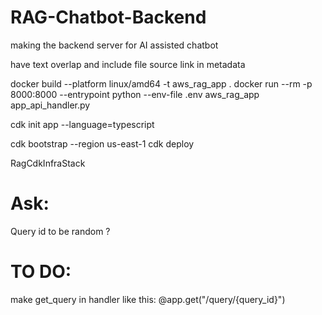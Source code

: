 # RAG-Chatbot-Backend

making the backend server for AI assisted chatbot

have text overlap and include file source link in metadata

docker build --platform linux/amd64 -t aws_rag_app .
docker run --rm -p 8000:8000 --entrypoint python --env-file .env aws_rag_app app_api_handler.py

cdk init app --language=typescript

cdk bootstrap --region us-east-1
cdk deploy

RagCdkInfraStack

# Ask:

Query id to be random ?

# TO DO:

make get_query in handler like this:
@app.get("/query/{query_id}")
